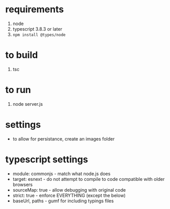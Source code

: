 # requirements
1. node
2. typescript 3.8.3 or later
3. `npm install @types/node`

# to build
1. tsc

# to run
1. node server.js

# settings
* to allow for persistance, create an images folder

# typescript settings
* module: commonjs - match what node.js does
* target: esnext - do not attempt to compile to code compatible with older browsers
* sourceMap: true - allow debugging with original code
* strict: true - enforce EVERYTHING (except the below)
* baseUrl, paths - gumf for including typings files